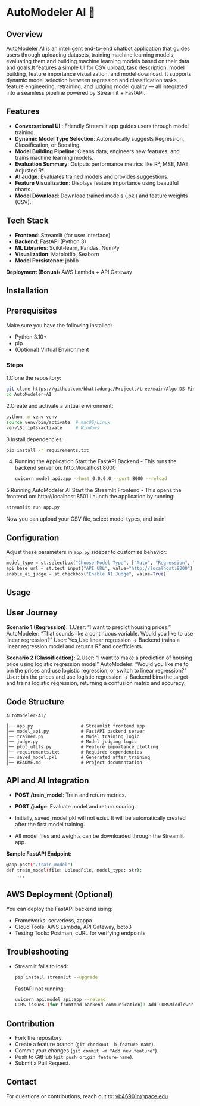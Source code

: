 # AutoModeler AI 🤖

## Overview
AutoModeler AI is an intelligent end-to-end chatbot application that guides users through uploading datasets, training machine learning models, evaluating them and building machine learning models based on their data and goals.It features a simple UI for CSV upload, task description, model building, feature importance visualization, and model download.
It supports dynamic model selection between regression and classification tasks, feature engineering, retraining, and judging model quality — all integrated into a seamless pipeline powered by Streamlit + FastAPI.

## Features
- **Conversational UI** : Friendly Streamlit app guides users through model training.
- **Dynamic Model Type Selection**: Automatically suggests Regression, Classification, or Boosting.
- **Model Building Pipeline**: Cleans data, engineers new features, and trains machine learning models.
- **Evaluation Summary**: Outputs performance metrics like R², MSE, MAE, Adjusted R².
- **AI Judge**: Evaluates trained models and provides suggestions.
- **Feature Visualization**: Displays feature importance using beautiful charts.
- **Model Download**: Download trained models (.pkl) and feature weights (CSV).

## Tech Stack
- **Frontend**: Streamlit (for user interface)
- **Backend**: FastAPI (Python 3)
- **ML Libraries**: Scikit-learn, Pandas, NumPy
- **Visualization**: Matplotlib, Seaborn
- **Model Persistence**: joblib

**Deployment (Bonus):** AWS Lambda + API Gateway

## Installation
## Prerequisites
Make sure you have the following installed:
- Python 3.10+
- pip
- (Optional) Virtual Environment

### Steps
1.Clone the repository:
  ```sh
  git clone https://github.com/bhattadurga/Projects/tree/main/Algo-DS-FinalProject/AutoModeler-AI
  cd AutoModeler-AI
  ```
2.Create and activate a virtual environment:
  ```sh
  python -m venv venv
  source venv/bin/activate  # macOS/Linux
  venv\Scripts\activate     # Windows
  ```
3.Install dependencies:
  ```sh
  pip install -r requirements.txt
  ```
4. Running the Application
   Start the FastAPI Backend - This runs the backend server on: http://localhost:8000
   ```sh
   uvicorn model_api:app --host 0.0.0.0 --port 8000 --reload
   ```  
5.Running AutoModeler AI
  Start the Streamlit Frontend - This opens the frontend on: http://localhost:8501
  Launch the application by running:
  ```sh
  streamlit run app.py
  ```
Now you can upload your CSV file, select model types, and train!

## Configuration
Adjust these parameters in `app.py` sidebar to customize behavior:
```python
model_type = st.selectbox("Choose Model Type", ["Auto", "Regression", "Classification"])
api_base_url = st.text_input("API URL", value="http://localhost:8000")
enable_ai_judge = st.checkbox("Enable AI Judge", value=True)
```

## Usage
## User Journey
**Scenario 1 (Regression):**
1.User: “I want to predict housing prices.”
AutoModeler: “That sounds like a continuous variable. Would you like to use linear regression?”
User: Yes,Use linear regression
→ Backend trains a linear regression model and returns R² and coefficients.

**Scenario 2 (Classification):**
2.User: “I want to make a prediction of housing price using logistic regression model”
AutoModeler: “Would you like me to bin the prices and use logistic regression, or switch to linear regression?”
User: bin the prices and use logistic regression
→ Backend bins the target and trains logistic regression, returning a confusion matrix and accuracy.

## Code Structure
```
AutoModeler-AI/

│── app.py                  # Streamlit frontend app
│── model_api.py            # FastAPI backend server
│── trainer.py              # Model training logic
│── judge.py                # Model judging logic
│── plot_utils.py           # Feature importance plotting
│── requirements.txt        # Required dependencies
│── saved_model.pkl         # Generated after training
│── README.md               # Project documentation

```

## API and AI Integration

- **POST /train_model**: Train and return metrics.

- **POST /judge**: Evaluate model and return scoring.

- Initially, saved_model.pkl will not exist.
It will be automatically created after the first model training.

- All model files and weights can be downloaded through the Streamlit app.

**Sample FastAPI Endpoint:**
```sh
@app.post("/train_model")
def train_model(file: UploadFile, model_type: str):
    ...
```

## AWS Deployment (Optional)
You can deploy the FastAPI backend using:
- Frameworks: serverless, zappa
- Cloud Tools: AWS Lambda, API Gateway, boto3
- Testing Tools: Postman, cURL for verifying endpoints

## Troubleshooting
- Streamlit fails to load:
  ```sh
  pip install streamlit --upgrade
  ```
  FastAPI not running:
  ```sh
  uvicorn api.model_api:app --reload
  CORS issues (for frontend-backend communication): Add CORSMiddleware in model_api.py.
  ```

## Contribution
- Fork the repository.
- Create a feature branch (`git checkout -b feature-name`).
- Commit your changes (`git commit -m "Add new feature"`).
- Push to GitHub (`git push origin feature-name`).
- Submit a Pull Request.

## Contact
For questions or contributions, reach out to: vb46901n@pace.edu
